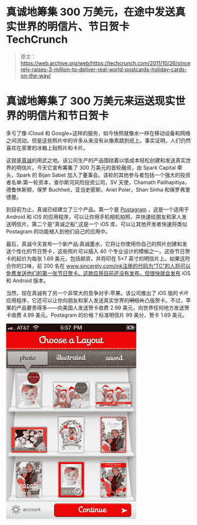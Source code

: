 # 真诚地筹集 300 万美元，在途中发送真实世界的明信片、节日贺卡 TechCrunch

> 原文：<https://web.archive.org/web/https://techcrunch.com/2011/10/26/sincerely-raises-3-million-to-deliver-real-world-postcards-holiday-cards-on-the-way/>

# 真诚地筹集了 300 万美元来运送现实世界的明信片和节日贺卡

多亏了像 iCloud 和 Google+这样的服务，如今快照就像水一样在移动设备和网络之间流动。但是这些照片中的许多从来没有从像素跳到纸上。事实证明，人们仍然喜欢在家里的冰箱上贴照片和卡片。

这就是[真诚](https://web.archive.org/web/20230203125732/http://www.sincerely.com/)的用武之地。该公司生产的产品围绕着以低成本轻松创建和发送真实世界的明信片。今天它宣布筹集了 300 万美元的首轮融资，由 Spark Capital 牵头，Spark 的 Bijan Sabet 加入了董事会。该轮的其他参与者包括一个强大的投资者名单:第一轮资本，查尔斯河风险投资公司，SV 天使，Chamath Palihapitiya，德鲁休斯顿，保罗 Buchheit，亚当史密斯，Ariel Poler，Shan Sinha 和保罗弗里德曼。

到目前为止，真诚已经建立了三个产品。第一个是 [Postagram](https://web.archive.org/web/20230203125732/https://techcrunch.com/2011/04/12/postagram/) ，这是一个适用于 Android 和 iOS 的应用程序，可以让你用手机相机拍照，并快速给朋友和家人发送明信片。第二个是“真诚之船”,这是一个 iOS 库，可以让其他开发者快速将类似 Postagram 的功能植入到他们自己的应用中。

最后，真诚今天宣布一个新产品:真诚墨水，它将让你使用你自己的照片创建和发送个性化的节日贺卡，这些照片可以插入 40 个专业设计的模板之一。这些节日贺卡的起价为每张 1.69 美元，包括邮资，并将印在 5×7 英寸的明信片上。如果这符合你的口味，前 200 名在 www.sincerely.com/ink注册的代码为“TC”的人将可以免费发送他们的第一张节日贺卡。这款应用目前还没有发布，但很快就会发布 iOS 和 Android 版本。

当然，现在真诚有了另一个非常大的竞争对手:苹果。该公司推出了 iOS 版的*卡片*应用程序，它还可以让你向朋友和家人发送真实世界的~~明信片~~凸版贺卡。不过，苹果的产品要贵得多——向美国人发送贺卡收费 2.99 美元，向世界任何地方发送贺卡收费 4.99 美元。Postagram 的价格？标准明信片 99 美分，贺卡 1.69 美元。

![](img/a70b5e0217ce7c23323cb7d63cafa6de.png)

